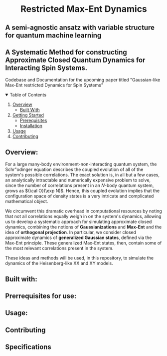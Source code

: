 <br />
<p align="center">

  <h1 align="center"> Restricted Max-Ent Dynamics </h3>

  <p align="center">
  <h2>A semi-agnostic ansatz with variable structure for quantum machine learning </h2>

  </p>
</p>
<p>

## A Systematic Method for constructing Approximate Closed Quantum Dynamics for Interacting Spin Systems. 

Codebase and Documentation for the upcoming paper titled "Gaussian-like Max-Ent restricted Dynamics for Spin Systems"

<!-- TABLE OF CONTENTS -->
<details open="open">
  <summary>Table of Contents</summary>
  <ol>
    <li>
      <a href="#overview">Overview</a>
      <ul>
        <li><a href="#built-with">Built With</a></li>
      </ul>
    </li>
    <li>
      <a href="#getting-started">Getting Started</a>
      <ul>
        <li><a href="#prerequisites">Prerequisites</a></li>
        <li><a href="#installation">Installation</a></li>
      </ul>
    </li>
    <li><a href="#usage">Usage</a></li>
    <li><a href="#contributing">Contributing</a></li>

  </ol>
</details>

## Overview:

For a large many-body environment-non-interacting quantum system, the Schr\"odinger equation describes the coupled evolution of all of the system's possible correlations. The exact solution is, in all but a few cases, an analytically intractable and numerically expensive problem to solve, since the number of correlations present in an $N$-body quantum system, grows as ${\cal O}(\exp N)$. Hence, this coupled evolution implies that the configuration space of density states is a very intricate and complicated mathematical object. 

We circumvent this dramatic overhead in computational resources by noting that not all correlations equally weigh in on the system's dynamics, allowing us to develop a systematic approach for simulating approximate closed dynamics, combining the notions of **Gaussianizations** and **Max-Ent** and the idea of **orthogonal projection**. In particular, we consider closed approximate dynamics of **generalized Gaussian states**, defined via the Max-Ent principle.
These generalized Max-Ent states, then, contain some of the most relevant correlations present in the system. 

These ideas and methods will be used, in this repository, to simulate the dynamics of the Heisenberg-like XX and XY models. 

## Built with:

## Prerrequisites for use:

## Usage:

## Contributing

## Specifications
